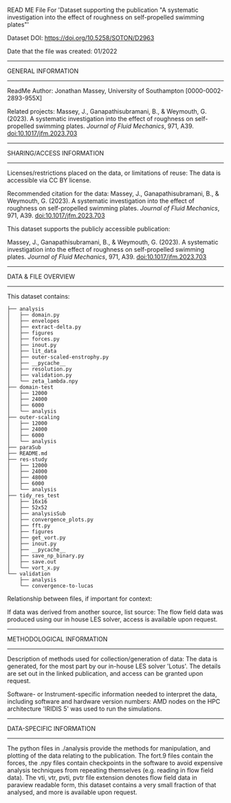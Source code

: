 

READ ME File For 'Dataset supporting the publication "A systematic investigation into the effect of roughness on self-propelled swimming plates"'



Dataset DOI: https://doi.org/10.5258/SOTON/D2963



Date that the file was created: 01/2022



-------------------

GENERAL INFORMATION

-------------------



ReadMe Author: Jonathan	Massey, University of Southampton [0000-0002-2893-955X]



Related projects: Massey, J., Ganapathisubramani, B., & Weymouth, G. (2023). A systematic investigation into the effect of roughness on self-propelled swimming plates. *Journal of Fluid Mechanics*, 971, A39. [doi:10.1017/jfm.2023.703](https://doi.org/10.1017/jfm.2023.703)




--------------------------

SHARING/ACCESS INFORMATION

-------------------------- 



Licenses/restrictions placed on the data, or limitations of reuse: The data is accessible via CC BY license.



Recommended citation for the data: Massey, J., Ganapathisubramani, B., & Weymouth, G. (2023). A systematic investigation into the effect of roughness on self-propelled swimming plates. *Journal of Fluid Mechanics*, 971, A39. [doi:10.1017/jfm.2023.703](https://doi.org/10.1017/jfm.2023.703)


This dataset supports the publicly accessible publication:

Massey, J., Ganapathisubramani, B., & Weymouth, G. (2023). A systematic investigation into the effect of roughness on self-propelled swimming plates. *Journal of Fluid Mechanics*, 971, A39. [doi:10.1017/jfm.2023.703](https://doi.org/10.1017/jfm.2023.703)


--------------------

DATA & FILE OVERVIEW

--------------------



This dataset contains:


```plaintext
├── analysis
│   ├── domain.py
│   ├── envelopes
│   ├── extract-delta.py
│   ├── figures
│   ├── forces.py
│   ├── inout.py
│   ├── lit_data
│   ├── outer-scaled-enstrophy.py
│   ├── __pycache__
│   ├── resolution.py
│   ├── validation.py
│   └── zeta_lambda.npy
├── domain-test
│   ├── 12000
│   ├── 24000
│   ├── 6000
│   └── analysis
├── outer-scaling
│   ├── 12000
│   ├── 24000
│   ├── 6000
│   └── analysis
├── paraSub
├── README.md
├── res-study
│   ├── 12000
│   ├── 24000
│   ├── 48000
│   ├── 6000
│   └── analysis
├── tidy_res_test
│   ├── 16x16
│   ├── 52x52
│   ├── analysisSub
│   ├── convergence_plots.py
│   ├── fft.py
│   ├── figures
│   ├── get_vort.py
│   ├── inout.py
│   ├── __pycache__
│   ├── save_np_binary.py
│   ├── save.out
│   └── vort_x.py
└── validation
    ├── analysis
    └── convergence-to-lucas
```


Relationship between files, if important for context:  


If data was derived from another source, list source: The flow field data was produced using our in house LES solver, access is available upon request.


--------------------------

METHODOLOGICAL INFORMATION

--------------------------



Description of methods used for collection/generation of data: The data is generated, for the most part by our in-house LES solver 'Lotus'. The details are set out in the linked publication, and access can be granted upon request.


Software- or Instrument-specific information needed to interpret the data, including software and hardware version numbers: AMD nodes on the HPC architecture 'IRIDIS 5' was used to run the simulations.



--------------------------

DATA-SPECIFIC INFORMATION

--------------------------

The python files in ./analysis provide the methods for manipulation, and plotting of the data relating to the publication. The fort.9 files contain the forces, the .npy files contain checkpoints in the software to avoid expensive analysis techniques from repeating themselves (e.g. reading in flow field data). The vti, vtr, pvti, pvtr file extension denotes flow field data in paraview readable form, this dataset contains a very small fraction of that analysed, and more is available upon request.





























